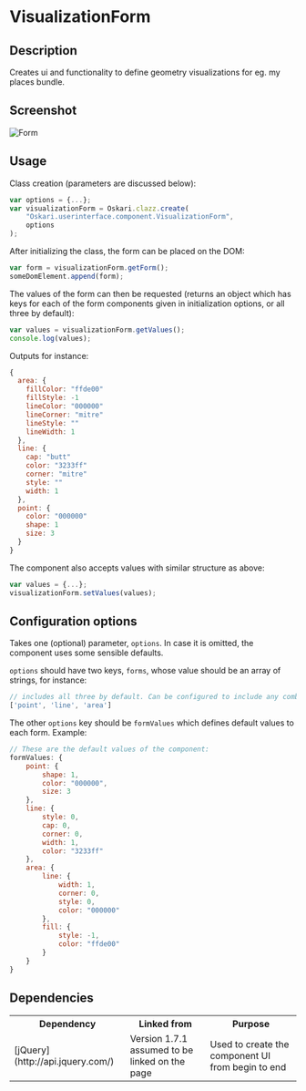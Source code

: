 # VisualizationForm

## Description

Creates ui and functionality to define geometry visualizations for eg. my places bundle.

## Screenshot

![Form](/images/bundles/visualization-form_2.png)

## Usage

Class creation (parameters are discussed below):

```javascript
var options = {...};
var visualizationForm = Oskari.clazz.create(
    "Oskari.userinterface.component.VisualizationForm",
    options
);
```

After initializing the class, the form can be placed on the DOM:

```javascript
var form = visualizationForm.getForm();
someDomElement.append(form);
```

The values of the form can then be requested (returns an object which has keys for each of the form components given in initialization options, or all three by default):

```javascript
var values = visualizationForm.getValues();
console.log(values);
```

Outputs for instance:

```javascript
{
  area: {
    fillColor: "ffde00"
    fillStyle: -1
    lineColor: "000000"
    lineCorner: "mitre"
    lineStyle: ""
    lineWidth: 1
  },
  line: {
    cap: "butt"
    color: "3233ff"
    corner: "mitre"
    style: ""
    width: 1
  },
  point: {
    color: "000000"
    shape: 1
    size: 3
  }
}
```

The component also accepts values with similar structure as above:

```javascript
var values = {...};
visualizationForm.setValues(values);
```

## Configuration options

Takes one (optional) parameter, `options`. In case it is omitted, the component uses some sensible defaults.

`options` should have two keys, `forms`, whose value should be an array of strings, for instance:

```javascript
// includes all three by default. Can be configured to include any combination of the three.
['point', 'line', 'area']
```

The other `options` key should be `formValues` which defines default values to each form. Example:

```javascript
// These are the default values of the component:
formValues: {
    point: {
        shape: 1,
        color: "000000",
        size: 3
    },
    line: {
        style: 0,
        cap: 0,
        corner: 0,
        width: 1,
        color: "3233ff"
    },
    area: {
        line: {
            width: 1,
            corner: 0,
            style: 0,
            color: "000000"
        },
        fill: {
            style: -1,
            color: "ffde00"
        }
    }
}
```

## Dependencies

<table class="table">
  <tr>
    <th>Dependency</th><th>Linked from</th><th>Purpose</th>
  </tr>
  <tr>
    <td> [jQuery](http://api.jquery.com/) </td>
    <td> Version 1.7.1 assumed to be linked on the page</td>
    <td> Used to create the component UI from begin to end</td>
  </tr>
</table>
